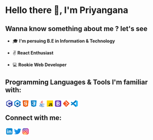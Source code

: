 # Hello there 👋, I'm Priyangana

## Wanna know something about me ? let's see

- 🎓 **I'm persuing B.E in Information & Technology**

- ✌   **React Enthusiast**

- 💻 **Rookie Web Developer**

## Programming Languages & Tools I'm familiar with:

[<img align="left" alt="C" width="26px" src="https://github.com/PriyanganaD14/PriyanganaD14/blob/main/icons/c.png" />][website]
[<img align="left" alt="C++" width="26px" src="https://github.com/PriyanganaD14/PriyanganaD14/blob/main/icons/c++.png" />][website]
[<img align="left" alt="Html" width="26px" src="https://github.com/PriyanganaD14/PriyanganaD14/blob/main/icons/html-5.png" />][website]
[<img align="left" alt="Css" width="26px" src="https://github.com/PriyanganaD14/PriyanganaD14/blob/main/icons/css3.png" />][website]
[<img align="left" alt="Java" width="26px" src="https://github.com/PriyanganaD14/PriyanganaD14/blob/main/icons/java.png" />][website]
[<img align="left" alt="Javascript" width="26px" src="https://github.com/PriyanganaD14/PriyanganaD14/blob/main/icons/javascript.png" />][website]
[<img align="left" alt="Bootstrap" width="26px" src="https://github.com/PriyanganaD14/PriyanganaD14/blob/main/icons/bootstrap.png" />][website]
[<img align="left" alt="Git" width="26px" src="https://github.com/PriyanganaD14/PriyanganaD14/blob/main/icons/git.png" />][website]
[<img align="left" alt="VS Code" width="26px" src="https://github.com/PriyanganaD14/PriyanganaD14/blob/main/icons/vs-code.png" />][website]

<br />

## Connect with me:

[<img align="left" alt="Linkedin" width="26px" src="https://github.com/PriyanganaD14/PriyanganaD14/blob/main/icons/linkedin.png" />][linkedin]
[<img align="left" alt="Twitter" width="26px" src="https://github.com/PriyanganaD14/PriyanganaD14/blob/main/icons/twitter.png" />][twitter]
[<img align="left" alt="Instagram" width="26px" src="https://github.com/PriyanganaD14/PriyanganaD14/blob/main/icons/instagram.png" />][instagram]

</details>

[website]: https://github.com/PriyanganaD14
[twitter]: https://twitter.com/PriyanganaD
[instagram]: https://instagram.com/daspriyangana08/
[linkedin]: https://www.linkedin.com/in/priyangana-das-6301621a7
